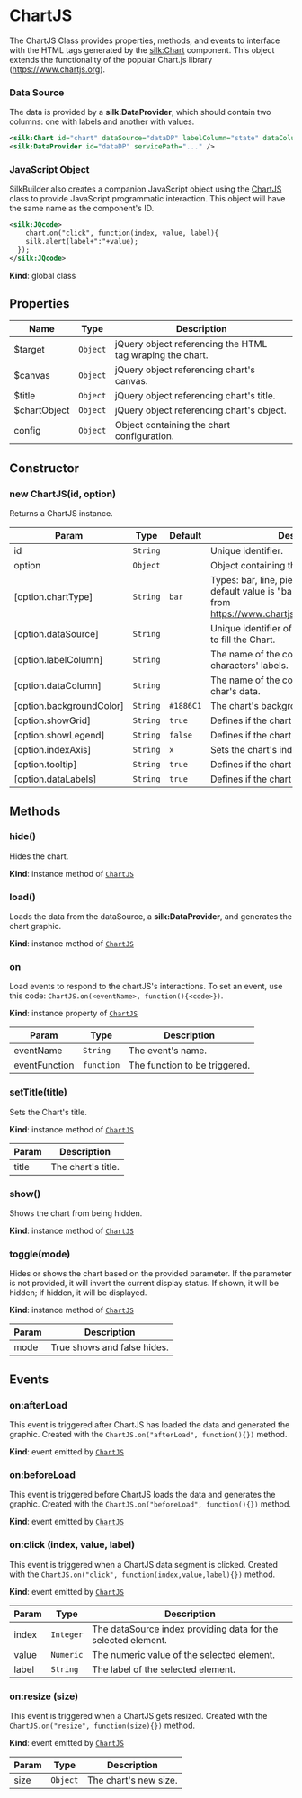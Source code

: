 # ChartJS
 The ChartJS Class provides properties, methods, and events to interface with the HTML tags generated by the [silk:Chart](../tags/Chart.md) component. This object extends the functionality of the popular Chart.js library (https://www.chartjs.org).

### Data Source

The data is provided by a **silk:DataProvider**, which should contain two columns: one with labels and another with values.

```xml
<silk:Chart id="chart" dataSource="dataDP" labelColumn="state" dataColumn="population" />
<silk:DataProvider id="dataDP" servicePath="..." />
```

### JavaScript Object

SilkBuilder also creates a companion JavaScript object using the [ChartJS](..\js_object\ChartJS.js.md) class to provide JavaScript programmatic interaction. This object will have the same name as the component's ID.

```xml
<silk:JQcode>
	chart.on("click", function(index, value, label){
  	silk.alert(label+":"+value);
  });	
</silk:JQcode>
```

**Kind**: global class  
## Properties

| Name | Type | Description |
| --- | --- | --- |
| $target | <code>Object</code> | jQuery object referencing the HTML <div> tag wraping the chart. |
| $canvas | <code>Object</code> | jQuery object referencing chart's canvas. |
| $title | <code>Object</code> | jQuery object referencing chart's title. |
| $chartObject | <code>Object</code> | jQuery object referencing chart's object. |
| config | <code>Object</code> | Object containing the chart configuration. |



## Constructor
 <a name="_new"></a>

### new ChartJS(id, option)
Returns a ChartJS instance.


| Param | Type | Default | Description |
| --- | --- | --- | --- |
| id | <code>String</code> |  | Unique identifier. |
| option | <code>Object</code> |  | Object containing the configuration. |
| [option.chartType] | <code>String</code> | <code>bar</code> | Types: bar, line, pie, and doughnut. The default value is "bar". The chart type is from https://www.chartjs.org/docs/latest/charts/. |
| [option.dataSource] | <code>String</code> |  | Unique identifier of the dataProvider used to fill the Chart. |
| [option.labelColumn] | <code>String</code> |  | The name of the column that defines the characters' labels. |
| [option.dataColumn] | <code>String</code> |  | The name of the column that defines the char's data. |
| [option.backgroundColor] | <code>String</code> | <code>#1886C1</code> | The chart's background color. |
| [option.showGrid] | <code>String</code> | <code>true</code> | Defines if the chart will show a grid. |
| [option.showLegend] | <code>String</code> | <code>false</code> | Defines if the chart will show the legend. |
| [option.indexAxis] | <code>String</code> | <code>x</code> | Sets the chart's index axis. |
| [option.tooltip] | <code>String</code> | <code>true</code> | Defines if the chart will show the tooltips. |
| [option.dataLabels] | <code>String</code> | <code>true</code> | Defines if the chart will show data labels. |

## Methods
 <a name="+hide"></a>

### hide()
Hides the chart.

**Kind**: instance method of [<code>ChartJS</code>](#ChartJS)  
<a name="ChartJS+load"></a>

### load()
Loads the data from the dataSource, a **silk:DataProvider**, and generates the chart graphic.

**Kind**: instance method of [<code>ChartJS</code>](#ChartJS)  
<a name="ChartJS+on"></a>

### on
Load events to respond to the chartJS's interactions. To set an event, use this code: ```ChartJS.on(<eventName>, function(){<code>})```.

**Kind**: instance property of [<code>ChartJS</code>](#ChartJS)  

| Param | Type | Description |
| --- | --- | --- |
| eventName | <code>String</code> | The event's name. |
| eventFunction | <code>function</code> | The function to be triggered. |

<a name="ChartJS+setTitle"></a>

### setTitle(title)
Sets the Chart's title.

**Kind**: instance method of [<code>ChartJS</code>](#ChartJS)  

| Param | Description |
| --- | --- |
| title | The chart's title. |

<a name="ChartJS+show"></a>

### show()
Shows the chart from being hidden.

**Kind**: instance method of [<code>ChartJS</code>](#ChartJS)  
<a name="ChartJS+toggle"></a>

### toggle(mode)
Hides or shows the chart based on the provided parameter. If the parameter is not provided, it will invert the current display status. If shown, it will be hidden; if hidden, it will be displayed.

**Kind**: instance method of [<code>ChartJS</code>](#ChartJS)  

| Param | Description |
| --- | --- |
| mode | True shows and false hides. |

<a name="ChartJS+Event_afterLoad"></a>

## Events
### on:afterLoad
This event is triggered after ChartJS has loaded the data and generated the graphic. Created with the ```ChartJS.on("afterLoad", function(){})``` method.

**Kind**: event emitted by [<code>ChartJS</code>](#ChartJS)  
<a name="ChartJS+Event_beforeLoad"></a>

### on:beforeLoad
This event is triggered before ChartJS loads the data and generates the graphic. Created with the ```ChartJS.on("beforeLoad", function(){})``` method.

**Kind**: event emitted by [<code>ChartJS</code>](#ChartJS)  
<a name="ChartJS+Event_click"></a>

### on:click (index, value, label)
This event is triggered when a ChartJS data segment is clicked. Created with the ```ChartJS.on("click", function(index,value,label){})``` method.

**Kind**: event emitted by [<code>ChartJS</code>](#ChartJS)  

| Param | Type | Description |
| --- | --- | --- |
| index | <code>Integer</code> | The dataSource index providing data for the selected element. |
| value | <code>Numeric</code> | The numeric value of the selected element. |
| label | <code>String</code> | The label of the selected element. |

<a name="ChartJS+Event_resize"></a>

### on:resize (size)
This event is triggered when a ChartJS gets resized. Created with the ```ChartJS.on("resize", function(size){})``` method.

**Kind**: event emitted by [<code>ChartJS</code>](#ChartJS)  

| Param | Type | Description |
| --- | --- | --- |
| size | <code>Object</code> | The chart's new size. |


